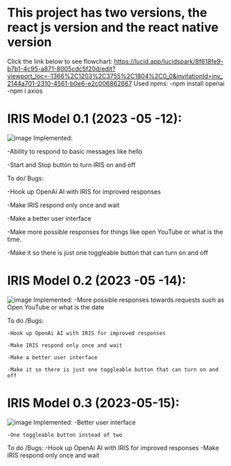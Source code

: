 # This project has two versions, the react js version and the react native version
Click the link below to see flowchart:
https://lucid.app/lucidspark/8f618fe9-b7b1-4c95-a871-8005cdc5f20d/edit?viewport_loc=-1366%2C1203%2C3755%2C1804%2C0_0&invitationId=inv_2144a701-2310-4561-b0e6-e2c006862667
Used npms:
  -npm install openai
  -npm i axios
  
# IRIS Model 0.1 (2023 -05 -12):
![image](https://github.com/Angimory/IRIS-Project/assets/96160225/675f6e49-8138-488f-9bb4-fbf7e2ce50bc)
Implemented:

  -Ability to respond to basic messages like hello
  
  -Start and Stop button to turn IRIS on and off
  
To do/ Bugs:

  -Hook up OpenAi AI with IRIS for improved responses
  
  -Make IRIS respond only once and wait
  
  -Make a better user interface
  
  -Make more possible responses for things like open YouTube or what is the time.
  
  -Make it so there is just one toggleable button that can turn on and off
  

# IRIS Model 0.2 (2023 -05 -14):
![image](https://github.com/Angimory/IRIS-Project/assets/96160225/675f6e49-8138-488f-9bb4-fbf7e2ce50bc)
  Implemented:
    -More possible responses towards requests such as Open YouTube or what is the date
    
   To do /Bugs:
   
    -Hook up OpenAi AI with IRIS for improved responses
    
    -Make IRIS respond only once and wait
    
    -Make a better user interface
    
    -Make it so there is just one toggleable button that can turn on and off
    
# IRIS Model 0.3 (2023-05-15):
  ![image](https://github.com/Angimory/IRIS-Project/assets/96160225/2f4df4c6-5fab-45af-89a3-c3a31a855f2b)
  Implemented:
    -Better user interface
    
    -One toggleable button instead of two
    
  To do /Bugs:
    -Hook up OpenAi AI with IRIS for improved responses
    -Make IRIS respond only once and wait
